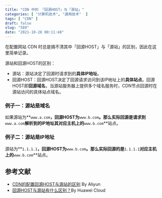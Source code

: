 ```yaml
---
title: "CDN 中的 「回源HOST」与「源站」"
categories: [ "计算机技术", "通用技术"  ]
tags: [ "CDN" ]
draft: false
slug: "589"
date: "2021-10-28 00:11:48"
---
```


在配置网站 CDN 时总是搞不清其中「回源HOST」与「源站」的区别，因此在这里简单记录。

源站和回源HOST的区别：

- 源站：源站决定了回源时请求到的**具体IP地址**。
- 回源HOST：回源HOST决定了回源请求访问到该IP地址上的**具体站点**。回源HOST即**回源域名**，当源站服务器上提供多个域名服务时，CDN节点回源时在源站访问的具体站点域名。

### **例子一：源站是域名**

如果源站为**`www.a.com`**，回源HOST为**`www.b.com`**。那么实际回源是请求到**`www.a.com`**解析到的IP地址其对应主机上的**`www.b.com`**站点。

### **例子二：源站是IP地址**

源站为**`1.1.1.1`**，回源HOST为**`www.b.com`**。那么实际回源的是**`1.1.1.1`**对应主机上的**`www.b.com`**站点。

## 参考文献

- [CDN的配置回源HOST与源站的区别](https://help.aliyun.com/document_detail/40117.html) By Aliyun
- [回源HOST与源站有什么区别？](https://support.huaweicloud.com/cdn_faq/cdn_faq_0016.html)By Huawei Cloud